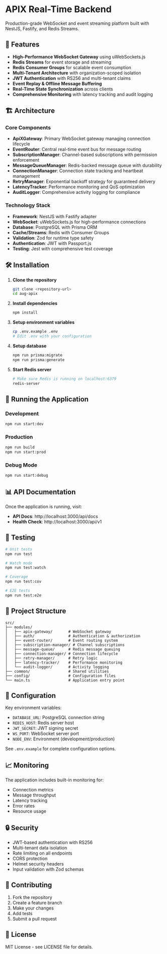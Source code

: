 # APIX Real-Time Backend

Production-grade WebSocket and event streaming platform built with NestJS, Fastify, and Redis Streams.

## 🚀 Features

- **High-Performance WebSocket Gateway** using uWebSockets.js
- **Redis Streams** for event storage and streaming
- **Redis Consumer Groups** for scalable event consumption
- **Multi-Tenant Architecture** with organization-scoped isolation
- **JWT Authentication** with RS256 and multi-tenant claims
- **Event Replay & Offline Message Buffering**
- **Real-Time State Synchronization** across clients
- **Comprehensive Monitoring** with latency tracking and audit logging

## 🏗️ Architecture

### Core Components

- **ApiXGateway**: Primary WebSocket gateway managing connection lifecycle
- **EventRouter**: Central real-time event bus for message routing
- **SubscriptionManager**: Channel-based subscriptions with permission enforcement
- **MessageQueueManager**: Redis-backed message queue with durability
- **ConnectionManager**: Connection state tracking and heartbeat management
- **RetryManager**: Exponential backoff strategy for guaranteed delivery
- **LatencyTracker**: Performance monitoring and QoS optimization
- **AuditLogger**: Comprehensive activity logging for compliance

### Technology Stack

- **Framework**: NestJS with Fastify adapter
- **WebSocket**: uWebSockets.js for high-performance connections
- **Database**: PostgreSQL with Prisma ORM
- **Cache/Streams**: Redis with Consumer Groups
- **Validation**: Zod for runtime type safety
- **Authentication**: JWT with Passport.js
- **Testing**: Jest with comprehensive test coverage

## 🛠️ Installation

1. **Clone the repository**
   ```bash
   git clone <repository-url>
   cd aug-apix
   ```

2. **Install dependencies**
   ```bash
   npm install
   ```

3. **Setup environment variables**
   ```bash
   cp .env.example .env
   # Edit .env with your configuration
   ```

4. **Setup database**
   ```bash
   npm run prisma:migrate
   npm run prisma:generate
   ```

5. **Start Redis server**
   ```bash
   # Make sure Redis is running on localhost:6379
   redis-server
   ```

## 🚀 Running the Application

### Development
```bash
npm run start:dev
```

### Production
```bash
npm run build
npm run start:prod
```

### Debug Mode
```bash
npm run start:debug
```

## 📊 API Documentation

Once the application is running, visit:
- **API Docs**: http://localhost:3000/api/docs
- **Health Check**: http://localhost:3000/api/v1

## 🧪 Testing

```bash
# Unit tests
npm run test

# Watch mode
npm run test:watch

# Coverage
npm run test:cov

# E2E tests
npm run test:e2e
```

## 📁 Project Structure

```
src/
├── modules/
│   ├── apix-gateway/       # WebSocket gateway
│   ├── auth/               # Authentication & authorization
│   ├── event-router/       # Event routing system
│   ├── subscription-manager/ # Channel subscriptions
│   ├── message-queue/      # Redis message queuing
│   ├── connection-manager/ # Connection lifecycle
│   ├── retry-manager/      # Retry logic
│   ├── latency-tracker/    # Performance monitoring
│   └── audit-logger/       # Activity logging
├── common/                 # Shared utilities
├── config/                 # Configuration files
└── main.ts                 # Application entry point
```

## 🔧 Configuration

Key environment variables:

- `DATABASE_URL`: PostgreSQL connection string
- `REDIS_HOST`: Redis server host
- `JWT_SECRET`: JWT signing secret
- `WS_PORT`: WebSocket server port
- `NODE_ENV`: Environment (development/production)

See `.env.example` for complete configuration options.

## 📈 Monitoring

The application includes built-in monitoring for:
- Connection metrics
- Message throughput
- Latency tracking
- Error rates
- Resource usage

## 🔒 Security

- JWT-based authentication with RS256
- Multi-tenant data isolation
- Rate limiting on all endpoints
- CORS protection
- Helmet security headers
- Input validation with Zod schemas

## 🤝 Contributing

1. Fork the repository
2. Create a feature branch
3. Make your changes
4. Add tests
5. Submit a pull request

## 📄 License

MIT License - see LICENSE file for details.

